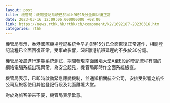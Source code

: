 ```yaml
---
layout: post
title: 機管局：機場登記系統已於早上9時15分全面回復正常
date: 2023-03-16 12:09:06.000000000 +08:00
link: https://news.rthk.hk/rthk/ch/component/k2/1692187-20230316.htm
categories: rthk
---
```


機管局表示，香港國際機場登記系統今早約9時15分已全面恢復正常運作，相關登記流程已全面回復正常，受事故影響，5班離港航班延遲約不多於30分鐘。

機管局凌晨進行定期系統測試，期間發現南面離境大堂A至E段的登記流程有關的網絡電腦系統出現異常，為安全起見，機管局即時作全面系統檢查。

機管局表示，已即時啟動緊急應變機制，並通知相關航空公司，安排受影響之航空公司及旅客使用其他登記行段及北面離境大堂。

對於為旅客帶來不便，機管局表示歉意。
